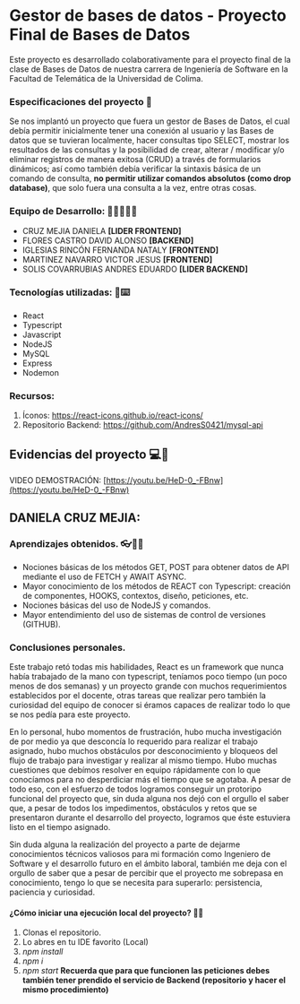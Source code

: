 
# Gestor de bases de datos - Proyecto Final de Bases de Datos 
Este proyecto es desarrollado colaborativamente para el proyecto final de la clase de Bases de Datos de nuestra carrera de Ingeniería de Software en la Facultad de Telemática de la Universidad de Colima. 

### Especificaciones del proyecto 📄
Se nos implantó un proyecto que fuera un gestor de Bases de Datos, el cual debía permitir inicialmente tener una conexión al usuario y las Bases de datos que se tuvieran localmente, hacer consultas tipo SELECT, mostrar los resultados de las consultas y la posibilidad de crear, alterar / modificar y/o eliminar registros de manera exitosa (CRUD) a través de formularios dinámicos; así como también debía verificar la sintaxis básica de un comando de consulta, **no permitir utilizar comandos absolutos (como drop database)**, que solo fuera una consulta a la vez, entre otras cosas.

### Equipo de Desarrollo: 👥🫱🏼‍🫲🏽
 - CRUZ MEJIA DANIELA               **[LIDER FRONTEND]**
 - FLORES CASTRO DAVID ALONSO       **[BACKEND]**
 - IGLESIAS RINCÓN FERNANDA NATALY  **[FRONTEND]**
 - MARTINEZ NAVARRO VICTOR JESUS    **[FRONTEND]**
 - SOLIS COVARRUBIAS ANDRES EDUARDO **[LIDER BACKEND]**
 
### Tecnologías utilizadas: 🚀⌨️
 * React
 * Typescript
 * Javascript
 * NodeJS
 * MySQL
 * Express
 * Nodemon

### Recursos:
1. Íconos: https://react-icons.github.io/react-icons/
2. Repositorio Backend: https://github.com/AndresS0421/mysql-api

## Evidencias del proyecto 💻👾
VIDEO DEMOSTRACIÓN: [https://youtu.be/HeD-0_-FBnw](https://youtu.be/HeD-0_-FBnw)

## DANIELA CRUZ MEJIA:
### Aprendizajes obtenidos. 👓👏🏼
- Nociones básicas de los métodos GET, POST para obtener datos de API mediante el uso de FETCH y AWAIT ASYNC.
- Mayor conocimiento de los métodos de REACT con Typescript: creación de componentes, HOOKS, contextos, diseño, peticiones, etc.
- Nociones básicas del uso de NodeJS y comandos.
- Mayor entendimiento del uso de sistemas de control de versiones (GITHUB).
### Conclusiones personales.
Este trabajo retó todas mis habilidades, React es un framework que nunca había trabajado de la mano con typescript, teníamos poco tiempo (un poco menos de dos semanas) y un proyecto grande con muchos requerimientos establecidos por el docente, otras tareas que realizar pero también la curiosidad del equipo de conocer si éramos capaces de realizar todo lo que se nos pedía para este proyecto. 

En lo personal, hubo momentos de frustración, hubo mucha investigación de por medio ya que desconcía lo requerido para realizar el trabajo asignado, hubo muchos obstáculos por desconocimiento y bloqueos del flujo de trabajo para investigar y realizar al mismo tiempo. Hubo muchas cuestiones que debímos resolver en equipo rápidamente con lo que conocíamos para no desperdiciar más el tiempo que se agotaba.
A pesar de todo eso, con el esfuerzo de todos logramos conseguir un protoripo funcional del proyecto que, sin duda alguna nos dejó con el orgullo el saber que, a pesar de todos los impedimentos, obstáculos y retos que se presentaron durante el desarrollo del proyecto, logramos que éste estuviera listo en el tiempo asignado.

Sin duda alguna la realización del proyecto a parte de dejarme conocimientos técnicos valiosos para mi formación como Ingeniero de Software y el desarrollo futuro en el ámbito laboral, también me deja con el orgullo de saber que a pesar de percibir que el proyecto me sobrepasa en conocimiento, tengo lo que se necesita para superarlo: persistencia, paciencia y curiosidad.

  
#### ¿Cómo iniciar una ejecución local del proyecto? 🧑‍💻
1. Clonas el repositorio.
2. Lo abres en tu IDE favorito (Local)
3. *npm install*
4. *npm i*
5. *npm start*
**Recuerda que para que funcionen las peticiones debes también tener prendido el servicio de Backend (repositorio y hacer el mismo procedimiento)**
